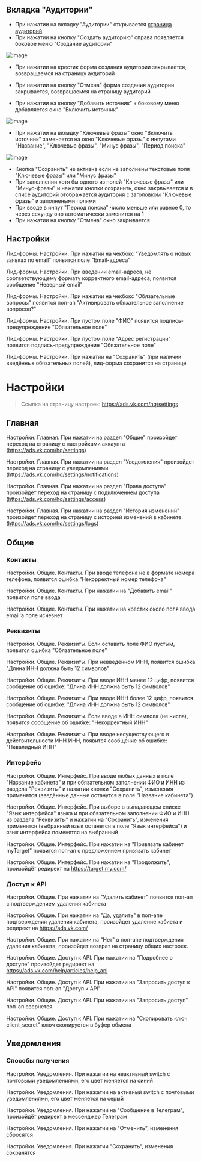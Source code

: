 ## Вкладка "Аудитории"
* При нажатии на вкладку "Аудитории" открывается [страница аудиторий](https://ads.vk.com/hq/audience)
* При нажатии на кнопку "Создать аудиторию" справа появляется боковое меню "Создание аудитории"

![image](assets/create.png)

* При нажатии на крестик форма создания аудитории закрывается, возвращаемся на страницу аудиторий

* При нажатии на кнопку "Отмена" форма создания аудитории закрывается, возвращаемся на страницу аудиторий 

* При нажатии на кнопку "Добавить источник" к боковому меню добавляется окно "Включить источник"

![image](assets/enable_src.png)

* При нажатии на вкладку "Ключевые фразы" окно "Включить источник" заменяется на окно "Ключевые фразы" с инпутами "Название", "Ключевые фразы", "Минус фразы", "Период поиска"

![image](assets/key_phrase.png)

* Кнопка "Сохранить" не активна если не заполнены текстовые поля "Ключевые фразы" или "Минус фразы"
* При заполнении хотя бы одного из полей "Ключевые фразы" или "Минус-фразы" и нажатии кнопки сохранить, окно закрвывается и в списе аудиторий отображается аудитория с заголовком "Ключевые фразы" и заполнеными полями
* При вводе в инпут "Период поиска" число меньше или равное 0, то через секунду оно автоматически заменится на 1
* При нажатии на кнопку "Отмена" окно закрывается


## Настройки

Лид-формы. Настройки. При нажатии на чекбокс "Уведомлять о новых заявках по email" появится поле "Email-адреса"

Лид-формы. Настройки. При введении email-адреса, не соответствующему формату корректного email-адреса, появится сообщение "Неверный email"

Лид-формы. Настройки. При нажатии на чекбокс "Обязательные вопросы" появится поп-ап "Активировать обязательное заполнение вопросов?"

Лид-формы. Настройки. При пустом поле "ФИО" появится подпись-предупреждение "Обязательное поле"

Лид-формы. Настройки. При пустом поле "Адрес регистрации" появится подпись-предупреждение "Обязательное поле"

Лид-формы. Настройки. При нажатии на "Сохранить" (при наличии введённых обязательных полей), лид-форма сохранится на странице


# Настройки

> Ссылка на страницу настроек: https://ads.vk.com/hq/settings

## Главная

Настройки. Главная. При нажатии на раздел "Общие" произойдет переход на страницу с настройками аккаунта (https://ads.vk.com/hq/settings)

Настройки. Главная. При нажатии на раздел "Уведомления" произойдет переход на страницу с уведомлениями (https://ads.vk.com/hq/settings/notifications)

Настройки. Главная. При нажатии на раздел "Права доступа" произойдет переход на страницу с подключением доступа (https://ads.vk.com/hq/settings/access)

Настройки. Главная. При нажатии на раздел "История изменений" произойдет переход на страницу с историей изменений в кабинете. (https://ads.vk.com/hq/settings/logs)

## Общие

### Контакты

Настройки. Общие. Контакты. При вводе телефона не в формате номера телефона, появится ошибка "Некорректный номер телефона"

Настройки. Общие. Контакты. При нажатии на "Добавить email" появится поле ввода

Настройки. Общие. Контакты. При нажатии на крестик около поля ввода email'a поле исчезнет

### Реквизиты

Настройки. Общие. Реквизиты. Если оставить поле ФИО пустым, появится ошибка "Обязательное поле"

Настройки. Общие. Реквизиты. При невведённом ИНН, появится ошибка "Длина ИНН должна быть 12 символов"

Настройки. Общие. Реквизиты. При вводе ИНН менее 12 цифр, появится сообщение об ошибке: "Длина ИНН должна быть 12 символов"

Настройки. Общие. Реквизиты. При вводе ИНН более 12 цифр, появится сообщение об ошибке: "Длина ИНН должна быть 12 символов"

Настройки. Общие. Реквизиты. Если вводе в ИНН символа (не числа), появится сообщение об ошибке: "Некорректный ИНН"

Настройки. Общие. Реквизиты. При вводе несуществующего в действительности ИНН ИНН, появится сообщение об ошибке: "Невалидный ИНН"

### Интерфейс

Настройки. Общие. Интерфейс. При вводе любых данных в поле "Название кабинета" и при обязательном заполнении ФИО и ИНН из раздела "Реквизиты" и нажатии кнопки "Сохранить", изменения применятся (введённые данные останутся в поле "Название кабинета")

Настройки. Общие. Интерфейс. При выборе в выпадающем списке "Язык интерфейса" языка и при обязательном заполнении ФИО и ИНН из раздела "Реквизиты" и нажатии на "Сохранить", изменения применятся (выбранный язык останется в поле "Язык интерфейса") и язык интерфейса поменятся на выбранный

Настройки. Общие. Интерфейс. При нажатии на "Привязать кабинет myTarget" появится поп-ап с предложением привязать кабинет

Настройки. Общие. Интерфейс. При нажатии на "Продолжить", произойдёт редирект на https://target.my.com/

### Доступ к API

Настройки. Общие. При нажатии на "Удалить кабинет" появится поп-ап с подтверждением удаления кабинета

Настройки. Общие. При нажатии на "Да, удалить" в поп-апе подтверждения удаления кабинета, произойдет удаление кабиета и редирект на https://ads.vk.com/

Настройки. Общие. При нажатии на "Нет" в поп-апе подтверждения удаления кабинета, произойдет возврат на страницу общих настроек.

Настройки. Общие. Доступ к API. При нажатии на "Подробнее о доступе" произойдет редирект на https://ads.vk.com/help/articles/help_api

Настройки. Общие. Доступ к API. При нажатии на "Запросить доступ к API" появится поп-ап "Доступ к API"

Настройки. Общие. Доступ к API. При нажатии на "Запросить доступ" поп-ап свернется

Настройки. Общие. Доступ к API. При нажатии на "Скопировать ключ client_secret" ключ скопируется в буфер обмена

## Уведомления

### Способы получения

Настройки. Уведомления. При нажатии на неактивный switch с почтовыми уведомлениями, его цвет меняется на синий

Настройки. Уведомления. При нажатии на активный switch с почтовыми уведомлениями, его цвет меняется на серый

Настройки. Уведомления. При нажатии на "Сообщение в Телеграм", произойдёт редирект в мессенджер Телеграм

Настройки. Уведомления. При нажатии на "Отменить", изменения сбросятся

Настройки. Уведомления. При нажатии "Сохранить", изменения сохранятся
